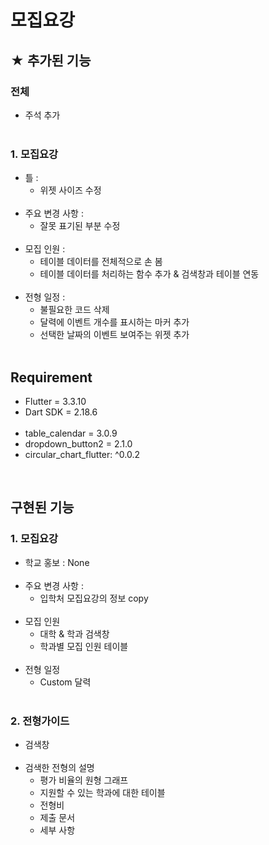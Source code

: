 # 모집요강

## ★ 추가된 기능

### 전체
- 주석 추가
<br><br>

### 1. 모집요강
- 틀 :
    - 위젯 사이즈 수정
<br><br>
- 주요 변경 사항 :
    - 잘못 표기된 부분 수정
<br><br>
- 모집 인원 :
    - 테이블 데이터를 전체적으로 손 봄
    - 테이블 데이터를 처리하는 함수 추가 & 검색창과 테이블 연동
<br><br>
- 전형 일정 :
    - 불필요한 코드 삭제
    - 달력에 이벤트 개수를 표시하는 마커 추가
    - 선택한 날짜의 이벤트 보여주는 위젯 추가
<br><br>

## Requirement
- Flutter = 3.3.10
- Dart SDK = 2.18.6
<br><br>
- table_calendar = 3.0.9
- dropdown_button2 = 2.1.0
- circular_chart_flutter: ^0.0.2

<br>

## 구현된 기능

### 1. 모집요강
- 학교 홍보 : None
<br><br>
- 주요 변경 사항 :
    - 입학처 모집요강의 정보 copy
<br><br>
- 모집 인원
    - 대학 & 학과 검색창
    - 학과별 모집 인원 테이블
<br><br>
- 전형 일정
    - Custom 달력
<br><br>

### 2. 전형가이드
- 검색창
<br><br>
- 검색한 전형의 설명
    - 평가 비율의 원형 그래프
    - 지원할 수 있는 학과에 대한 테이블
    - 전형비
    - 제출 문서
    - 세부 사항